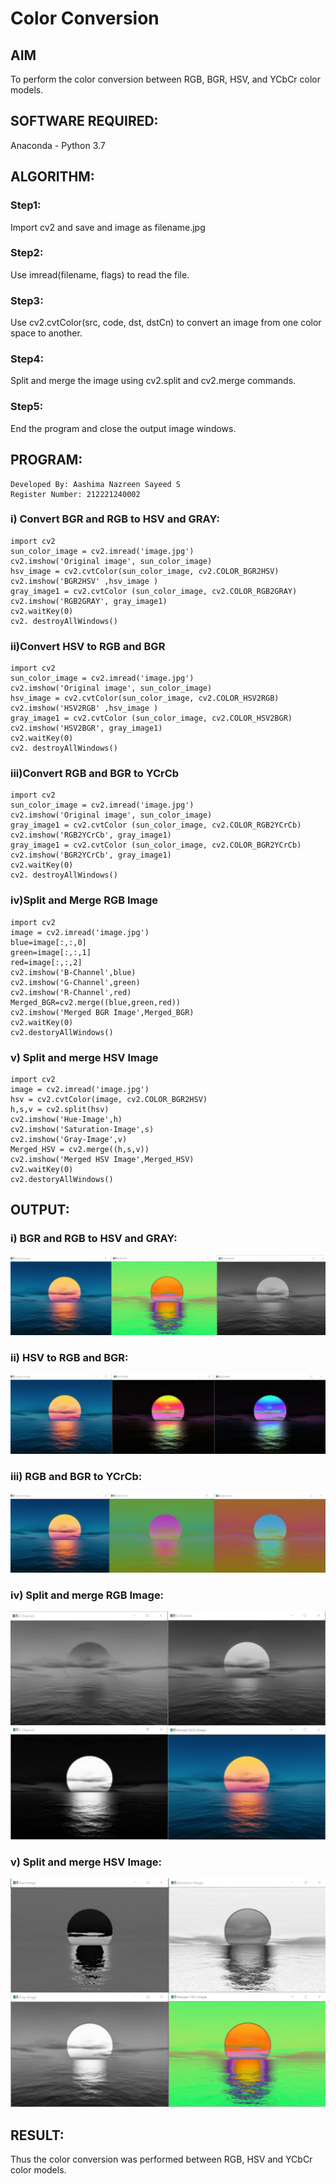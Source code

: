 # Color Conversion
## AIM
To perform the color conversion between RGB, BGR, HSV, and YCbCr color models.

## SOFTWARE REQUIRED:
Anaconda - Python 3.7

## ALGORITHM:

### Step1:
Import cv2 and save and image as filename.jpg
<br>

### Step2:
Use imread(filename, flags) to read the file.
<br>

### Step3:
Use cv2.cvtColor(src, code, dst, dstCn) to convert an image from one color space to another.
<br>

### Step4:
Split and merge the image using cv2.split and cv2.merge commands.
<br>

### Step5:
End the program and close the output image windows.
<br>

## PROGRAM:
```
Developed By: Aashima Nazreen Sayeed S
Register Number: 212221240002
```
### i) Convert BGR and RGB to HSV and GRAY:
```
import cv2
sun_color_image = cv2.imread('image.jpg')
cv2.imshow('Original image', sun_color_image)
hsv_image = cv2.cvtColor(sun_color_image, cv2.COLOR_BGR2HSV)
cv2.imshow('BGR2HSV' ,hsv_image )
gray_image1 = cv2.cvtColor (sun_color_image, cv2.COLOR_RGB2GRAY)
cv2.imshow('RGB2GRAY', gray_image1)
cv2.waitKey(0)
cv2. destroyAllWindows()
```

### ii)Convert HSV to RGB and BGR
```
import cv2
sun_color_image = cv2.imread('image.jpg')
cv2.imshow('Original image', sun_color_image)
hsv_image = cv2.cvtColor(sun_color_image, cv2.COLOR_HSV2RGB)
cv2.imshow('HSV2RGB' ,hsv_image )
gray_image1 = cv2.cvtColor (sun_color_image, cv2.COLOR_HSV2BGR)
cv2.imshow('HSV2BGR', gray_image1)
cv2.waitKey(0)
cv2. destroyAllWindows()
```

### iii)Convert RGB and BGR to YCrCb
```
import cv2
sun_color_image = cv2.imread('image.jpg')
cv2.imshow('Original image', sun_color_image)
gray_image1 = cv2.cvtColor (sun_color_image, cv2.COLOR_RGB2YCrCb)
cv2.imshow('RGB2YCrCb', gray_image1)
gray_image1 = cv2.cvtColor (sun_color_image, cv2.COLOR_BGR2YCrCb)
cv2.imshow('BGR2YCrCb', gray_image1)
cv2.waitKey(0)
cv2. destroyAllWindows()
```

### iv)Split and Merge RGB Image
```
import cv2
image = cv2.imread('image.jpg')
blue=image[:,:,0]
green=image[:,:,1]
red=image[:,:,2]
cv2.imshow('B-Channel',blue)
cv2.imshow('G-Channel',green)
cv2.imshow('R-Channel',red)
Merged_BGR=cv2.merge((blue,green,red))
cv2.imshow('Merged BGR Image',Merged_BGR)
cv2.waitKey(0)
cv2.destoryAllWindows()
```

### v) Split and merge HSV Image
```
import cv2
image = cv2.imread('image.jpg')
hsv = cv2.cvtColor(image, cv2.COLOR_BGR2HSV)
h,s,v = cv2.split(hsv)
cv2.imshow('Hue-Image',h)
cv2.imshow('Saturation-Image',s)
cv2.imshow('Gray-Image',v)
Merged_HSV = cv2.merge((h,s,v))
cv2.imshow('Merged HSV Image',Merged_HSV)
cv2.waitKey(0)
cv2.destoryAllWindows()
```


## OUTPUT:
### i) BGR and RGB to HSV and GRAY:
![output](./output1.png)
<br>


### ii) HSV to RGB and BGR:
![output](./output2.png)
<br>

### iii) RGB and BGR to YCrCb:
![output](./output3.png)
<br>

### iv) Split and merge RGB Image:
![output](./output4.png)
<br>

### v) Split and merge HSV Image:
![output](./output5.png)
<br>


## RESULT:
Thus the color conversion was performed between RGB, HSV and YCbCr color models.
